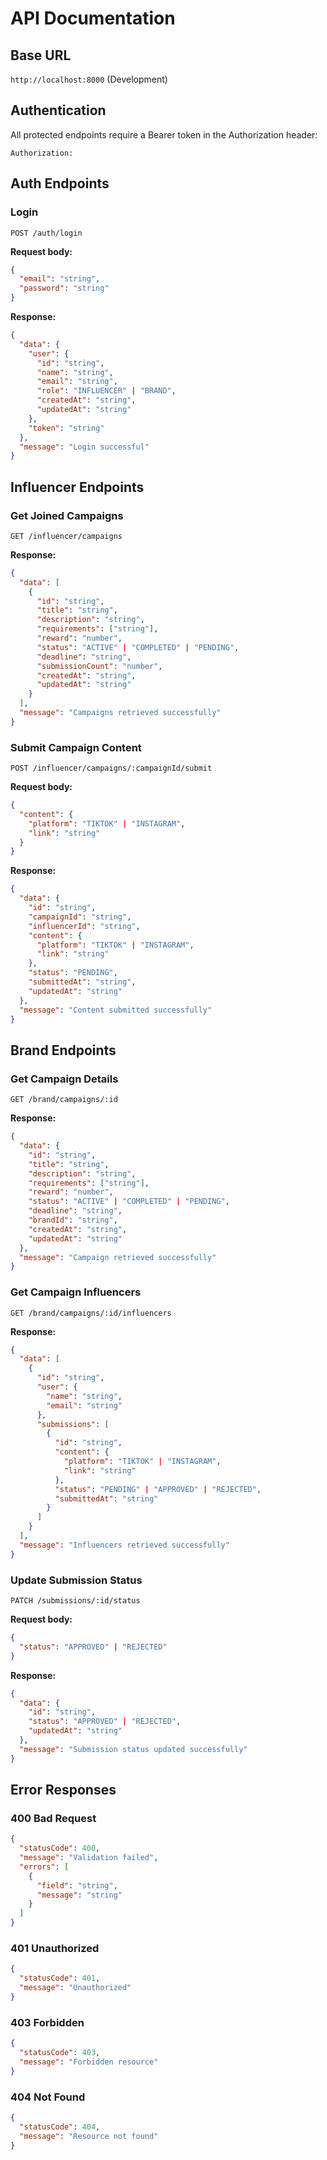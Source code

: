 # API Documentation

## Base URL
`http://localhost:8000` (Development)

## Authentication
All protected endpoints require a Bearer token in the Authorization header:
```
Authorization: 
```

## Auth Endpoints

### Login
```
POST /auth/login
```
**Request body:**
```json
{
  "email": "string",
  "password": "string"
}
```
**Response:**
```json
{
  "data": {
    "user": {
      "id": "string",
      "name": "string",
      "email": "string",
      "role": "INFLUENCER" | "BRAND",
      "createdAt": "string",
      "updatedAt": "string"
    },
    "token": "string"
  },
  "message": "Login successful"
}
```

## Influencer Endpoints

### Get Joined Campaigns
```
GET /influencer/campaigns
```
**Response:**
```json
{
  "data": [
    {
      "id": "string",
      "title": "string",
      "description": "string",
      "requirements": ["string"],
      "reward": "number",
      "status": "ACTIVE" | "COMPLETED" | "PENDING",
      "deadline": "string",
      "submissionCount": "number",
      "createdAt": "string",
      "updatedAt": "string"
    }
  ],
  "message": "Campaigns retrieved successfully"
}
```

### Submit Campaign Content
```
POST /influencer/campaigns/:campaignId/submit
```
**Request body:**
```json
{
  "content": {
    "platform": "TIKTOK" | "INSTAGRAM",
    "link": "string"
  }
}
```
**Response:**
```json
{
  "data": {
    "id": "string",
    "campaignId": "string",
    "influencerId": "string",
    "content": {
      "platform": "TIKTOK" | "INSTAGRAM",
      "link": "string"
    },
    "status": "PENDING",
    "submittedAt": "string",
    "updatedAt": "string"
  },
  "message": "Content submitted successfully"
}
```

## Brand Endpoints

### Get Campaign Details
```
GET /brand/campaigns/:id
```
**Response:**
```json
{
  "data": {
    "id": "string",
    "title": "string",
    "description": "string",
    "requirements": ["string"],
    "reward": "number",
    "status": "ACTIVE" | "COMPLETED" | "PENDING",
    "deadline": "string",
    "brandId": "string",
    "createdAt": "string",
    "updatedAt": "string"
  },
  "message": "Campaign retrieved successfully"
}
```

### Get Campaign Influencers
```
GET /brand/campaigns/:id/influencers
```
**Response:**
```json
{
  "data": [
    {
      "id": "string",
      "user": {
        "name": "string",
        "email": "string"
      },
      "submissions": [
        {
          "id": "string",
          "content": {
            "platform": "TIKTOK" | "INSTAGRAM",
            "link": "string"
          },
          "status": "PENDING" | "APPROVED" | "REJECTED",
          "submittedAt": "string"
        }
      ]
    }
  ],
  "message": "Influencers retrieved successfully"
}
```

### Update Submission Status
```
PATCH /submissions/:id/status
```
**Request body:**
```json
{
  "status": "APPROVED" | "REJECTED"
}
```
**Response:**
```json
{
  "data": {
    "id": "string",
    "status": "APPROVED" | "REJECTED",
    "updatedAt": "string"
  },
  "message": "Submission status updated successfully"
}
```

## Error Responses

### 400 Bad Request
```json
{
  "statusCode": 400,
  "message": "Validation failed",
  "errors": [
    {
      "field": "string",
      "message": "string"
    }
  ]
}
```

### 401 Unauthorized
```json
{
  "statusCode": 401,
  "message": "Unauthorized"
}
```

### 403 Forbidden
```json
{
  "statusCode": 403,
  "message": "Forbidden resource"
}
```

### 404 Not Found
```json
{
  "statusCode": 404,
  "message": "Resource not found"
}
```
```